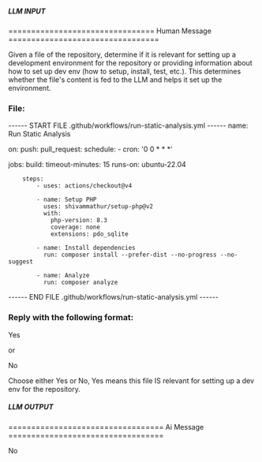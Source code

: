 ##### LLM INPUT #####
================================ Human Message =================================

Given a file of the repository, determine if it is relevant for setting up a development environment for the repository or providing information about how to set up dev env (how to setup, install, test, etc.). This determines whether the file's content is fed to the LLM and helps it set up the environment.

### File:
------ START FILE .github/workflows/run-static-analysis.yml ------
name: Run Static Analysis

on:
    push:
    pull_request:
    schedule:
        - cron: '0 0 * * *'

jobs:
    build:
        timeout-minutes: 15
        runs-on: ubuntu-22.04

        steps:
            - uses: actions/checkout@v4

            - name: Setup PHP
              uses: shivammathur/setup-php@v2
              with:
                php-version: 8.3
                coverage: none
                extensions: pdo_sqlite

            - name: Install dependencies
              run: composer install --prefer-dist --no-progress --no-suggest

            - name: Analyze
              run: composer analyze

------ END FILE .github/workflows/run-static-analysis.yml ------

### Reply with the following format:

<rel>Yes</rel>

or

<rel>No</rel>

Choose either Yes or No, Yes means this file IS relevant for setting up a dev env for the repository.

##### LLM OUTPUT #####
================================== Ai Message ==================================

<rel>No</rel>